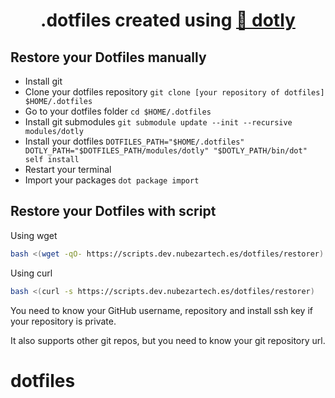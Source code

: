 <h1 align="center">
  .dotfiles created using <a href="https://github.com/CodelyTV/dotly">🌚 dotly</a>
</h1>

## Restore your Dotfiles manually

* Install git
* Clone your dotfiles repository `git clone [your repository of dotfiles] $HOME/.dotfiles`
* Go to your dotfiles folder `cd $HOME/.dotfiles`
* Install git submodules `git submodule update --init --recursive modules/dotly`
* Install your dotfiles `DOTFILES_PATH="$HOME/.dotfiles" DOTLY_PATH="$DOTFILES_PATH/modules/dotly" "$DOTLY_PATH/bin/dot" self install`
* Restart your terminal
* Import your packages `dot package import`

## Restore your Dotfiles with script

Using wget
```bash
bash <(wget -qO- https://scripts.dev.nubezartech.es/dotfiles/restorer)
```

Using curl
```bash
bash <(curl -s https://scripts.dev.nubezartech.es/dotfiles/restorer)
```

You need to know your GitHub username, repository and install ssh key if your repository is private.

It also supports other git repos, but you need to know your git repository url.
# dotfiles
